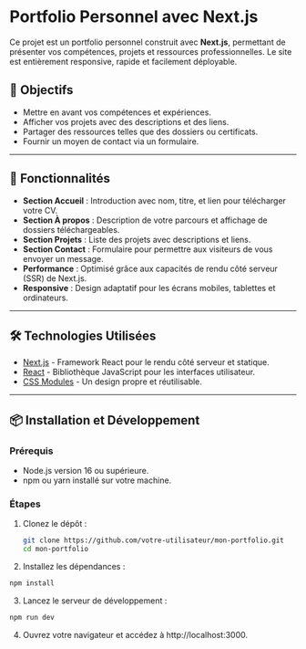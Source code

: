 # Portfolio Personnel avec Next.js

Ce projet est un portfolio personnel construit avec **Next.js**, permettant de présenter vos compétences, projets et ressources professionnelles. Le site est entièrement responsive, rapide et facilement déployable.

## 🎯 Objectifs
- Mettre en avant vos compétences et expériences.
- Afficher vos projets avec des descriptions et des liens.
- Partager des ressources telles que des dossiers ou certificats.
- Fournir un moyen de contact via un formulaire.

---

## 🚀 Fonctionnalités
- **Section Accueil** : Introduction avec nom, titre, et lien pour télécharger votre CV.
- **Section À propos** : Description de votre parcours et affichage de dossiers téléchargeables.
- **Section Projets** : Liste des projets avec descriptions et liens.
- **Section Contact** : Formulaire pour permettre aux visiteurs de vous envoyer un message.
- **Performance** : Optimisé grâce aux capacités de rendu côté serveur (SSR) de Next.js.
- **Responsive** : Design adaptatif pour les écrans mobiles, tablettes et ordinateurs.

---

## 🛠️ Technologies Utilisées
- [Next.js](https://nextjs.org/) - Framework React pour le rendu côté serveur et statique.
- [React](https://reactjs.org/) - Bibliothèque JavaScript pour les interfaces utilisateur.
- [CSS Modules](https://github.com/css-modules/css-modules) - Un design propre et réutilisable.

---

## 📦 Installation et Développement

### Prérequis
- Node.js version 16 ou supérieure.
- npm ou yarn installé sur votre machine.


### Étapes
1. Clonez le dépôt :
   ```bash
   git clone https://github.com/votre-utilisateur/mon-portfolio.git
   cd mon-portfolio


2. Installez les dépendances :
```bash
npm install
```

3. Lancez le serveur de développement :
```bash
npm run dev
```


4. Ouvrez votre navigateur et accédez à http://localhost:3000.

